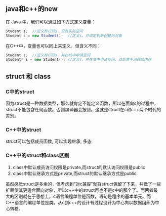 ## java和c++的new

在 Java 中，我们可以通过如下方式定义变量：
```java
Student s;  //定义标识符s，没有实际空间
Student s = new Student();  //定义s，并绑定到新创建的对象
```

在C++中，变量也可以同上来定义，但含义不同：
```c++
Student s;  //定义标识符s，并在栈中申请空间
Student* s = new Student(); //定义s，并在堆中申请空间，过后需手动释放内存
```

## struct 和 class

### C中的struct
因为struct是一种数据类型，那么就肯定不能定义函数，所以在面向c的过程中，struct不能包含任何函数。否则编译器会报错。这就是struct在c和c++两个时代的差别。

### C++中的struct
struct可以包括成员函数, 可以实现继承, 多态

### C++中的struct和class区别
1. class中默认成员访问权限是private,而struct的默认访问权限是public
2. class中默认继承方式是private,而struct的默认继承方式是public


虽然感觉struct是多余的，但考虑到“对c兼容”就将struct保留了下来，并做了一些扩展使其更适合面向对象，所以c++中的struct再也不是c中的那个了。而两者最大的区别就在于思想上，c语言编程单位是函数，语句是程序的基本单元。而C++语言的编程单位是类。从c到c++的设计有过程设计为中心向以数据组织为中心转移。